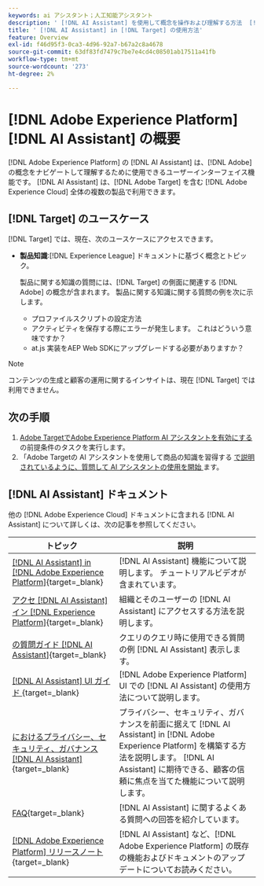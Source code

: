 ```yaml
---
keywords: ai アシスタント；人工知能アシスタント
description: ' [!DNL AI Assistant] を使用して概念を操作および理解する方法  [!DNL Target]  説明します。'
title: ' [!DNL AI Assistant] in [!DNL Target] の使用方法'
feature: Overview
exl-id: f46d95f3-0ca3-4d96-92a7-b67a2c8a4678
source-git-commit: 63df83fd7479c7be7e4cd4c08501ab17511a41fb
workflow-type: tm+mt
source-wordcount: '273'
ht-degree: 2%

---
```


# [!DNL Adobe Experience Platform] [!DNL AI Assistant] の概要

[!DNL Adobe Experience Platform] の [!DNL AI Assistant] は、[!DNL Adobe] の概念をナビゲートして理解するために使用できるユーザーインターフェイス機能です。 [!DNL AI Assistant] は、[!DNL Adobe Target] を含む [!DNL Adobe Experience Cloud] 全体の複数の製品で利用できます。

## [!DNL Target] のユースケース

[!DNL Target] では、現在、次のユースケースにアクセスできます。

* **製品知識**:[!DNL Experience League] ドキュメントに基づく概念とトピック。

  製品に関する知識の質問には、[!DNL Target] の側面に関連する [!DNL Adobe] の概念が含まれます。 製品に関する知識に関する質問の例を次に示します。

   * プロファイルスクリプトの設定方法
   * アクティビティを保存する際にエラーが発生します。 これはどういう意味ですか？
   * at.js 実装をAEP Web SDKにアップグレードする必要がありますか？

>[!NOTE]
>
>コンテンツの生成と顧客の運用に関するインサイトは、現在 [!DNL Target] では利用できません。

## 次の手順

1. [Adobe TargetでAdobe Experience Platform AI アシスタントを有効にする ](/help/main/c-intro/enabling-ai-assistant.md) の前提条件のタスクを実行します。
1. 「Adobe Targetの AI アシスタントを使用して商品の知識を習得する [ で説明されているように、質問して AI アシスタントの使用を開始 ](/help/main/c-intro/ai-assistant-product-knowledge.md) ます。

## [!DNL AI Assistant] ドキュメント

他の [!DNL Adobe Experience Cloud] ドキュメントに含まれる [!DNL AI Assistant] について詳しくは、次の記事を参照してください。

| トピック | 説明 |
| --- | --- |
| [[!DNL AI Assistant] in [!DNL Adobe Experience Platform]](https://experienceleague.adobe.com/en/docs/experience-platform/ai-assistant/home){target=_blank} | [!DNL AI Assistant] 機能について説明します。 チュートリアルビデオが含まれています。 |
| [ アクセ  [!DNL AI Assistant]  イン  [!DNL Experience Platform]](https://experienceleague.adobe.com/en/docs/experience-platform/ai-assistant/access){target=_blank} | 組織とそのユーザーの [!DNL AI Assistant] にアクセスする方法を説明します。 |
| [ の質問ガイド  [!DNL AI Assistant]](https://experienceleague.adobe.com/en/docs/experience-platform/ai-assistant/questions){target=_blank} | クエリのクエリ時に使用できる質問の例 [!DNL AI Assistant] 表示します。 |
| [[!DNL AI Assistant] UI ガイド ](https://experienceleague.adobe.com/en/docs/experience-platform/ai-assistant/ui-guide){target=_blank} | [!DNL Adobe Experience Platform] UI での [!DNL AI Assistant] の使用方法について説明します。 |
| [ におけるプライバシー、セキュリティ、ガバナンス  [!DNL AI Assistant]](https://experienceleague.adobe.com/en/docs/experience-platform/ai-assistant/privacy){target=_blank} | プライバシー、セキュリティ、ガバナンスを前面に据えて [!DNL AI Assistant] in [!DNL Adobe Experience Platform] を構築する方法を説明します。 [!DNL AI Assistant] に期待できる、顧客の信頼に焦点を当てた機能について説明します。 |
| [FAQ](https://experienceleague.adobe.com/en/docs/experience-platform/ai-assistant/faq){target=_blank} | [!DNL AI Assistant] に関するよくある質問への回答を紹介しています。 |
| [[!DNL Adobe Experience Platform]  リリースノート ](https://experienceleague.adobe.com/en/docs/experience-platform/release-notes/latest){target=_blank} | [!DNL AI Assistant] など、[!DNL Adobe Experience Platform] の既存の機能およびドキュメントのアップデートについてお読みください。 |